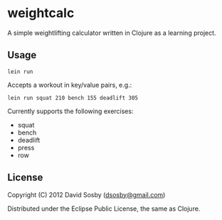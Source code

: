 # weightcalc

A simple weightlifting calculator written in Clojure as a learning project.

## Usage

```
lein run
```

Accepts a workout in key/value pairs, e.g.:

```
lein run squat 210 bench 155 deadlift 305
```

Currently supports the following exercises:

* squat
* bench
* deadlift
* press
* row

## License

Copyright (C) 2012 David Sosby (dsosby@gmail.com)

Distributed under the Eclipse Public License, the same as Clojure.
